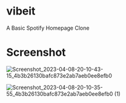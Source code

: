 # vibeit

A Basic Spotify Homepage Clone

# Screenshot

![Screenshot_2023-04-08-20-10-43-15_4b3b26130bafc873e2ab7aeb0ee8efb0](https://user-images.githubusercontent.com/69175270/230728478-8c0c915d-5b1b-430b-a3c1-f30517bfbe68.jpg)

![Screenshot_2023-04-08-20-10-35-55_4b3b26130bafc873e2ab7aeb0ee8efb0 (1)](https://user-images.githubusercontent.com/69175270/230728480-d4c3b35a-9660-4ce6-875d-77706c11d894.jpg)

